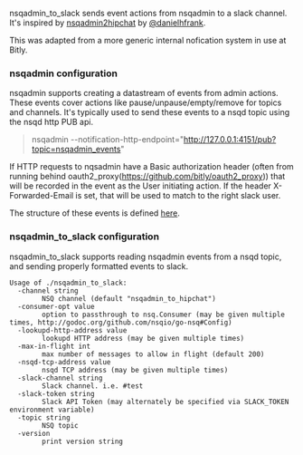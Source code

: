 nsqadmin_to_slack sends event actions from nsqadmin to a slack channel. It's inspired by [nsqadmin2hipchat](https://github.com/danielhfrank/nsqadmin2hipchat) by [@danielhfrank](https://github.com/danielhfrank).

This was adapted from a more generic internal nofication system in use at Bitly.

### nsqadmin configuration

nsqadmin supports creating a datastream of events from admin actions. These events cover actions like pause/unpause/empty/remove for topics and channels. It's typically used to send these events to a nsqd topic using the nsqd http PUB api.

> nsqadmin --notification-http-endpoint="http://127.0.0.1:4151/pub?topic=nsqadmin_events"

If HTTP requests to nqsadmin have a Basic authorization header (often from running behind oauth2_proxy(https://github.com/bitly/oauth2_proxy)) that will be recorded in the event as the User initiating action. If the header X-Forwarded-Email is set, that will be used to match to the right slack user.

The structure of these events is defined [here](https://github.com/nsqio/nsq/blob/master/nsqadmin/notify.go#L12-L23).

### nsqadmin_to_slack configuration

nsqadmin_to_slack supports reading nsqadmin events from a nsqd topic, and sending properly formatted events to slack.

```
Usage of ./nsqadmin_to_slack:
  -channel string
    	NSQ channel (default "nsqadmin_to_hipchat")
  -consumer-opt value
    	option to passthrough to nsq.Consumer (may be given multiple times, http://godoc.org/github.com/nsqio/go-nsq#Config)
  -lookupd-http-address value
    	lookupd HTTP address (may be given multiple times)
  -max-in-flight int
    	max number of messages to allow in flight (default 200)
  -nsqd-tcp-address value
    	nsqd TCP address (may be given multiple times)
  -slack-channel string
    	Slack channel. i.e. #test
  -slack-token string
    	Slack API Token (may alternately be specified via SLACK_TOKEN environment variable)
  -topic string
    	NSQ topic
  -version
    	print version string
```